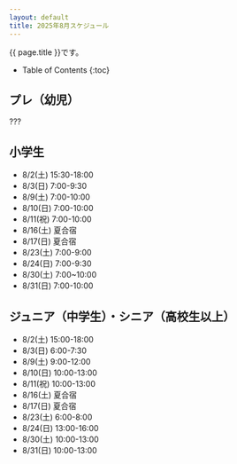 ```yaml
---
layout: default
title: 2025年8月スケジュール
---
```


{{ page.title }}です。


* Table of Contents
{:toc}

プレ（幼児）
------------------

???


小学生
-----------------

* 8/2(土) 15:30-18:00
* 8/3(日) 7:00-9:30
* 8/9(土) 7:00-10:00
* 8/10(日) 7:00-10:00
* 8/11(祝) 7:00-10:00
* 8/16(土) 夏合宿
* 8/17(日) 夏合宿
* 8/23(土) 7:00-9:00
* 8/24(日) 7:00-9:30
* 8/30(土) 7:00~10:00
* 8/31(日) 7:00-10:00

ジュニア（中学生）・シニア（高校生以上）
-----------------------------------------

* 8/2(土) 15:00-18:00
* 8/3(日) 6:00-7:30
* 8/9(土) 9:00-12:00
* 8/10(日) 10:00-13:00
* 8/11(祝) 10:00-13:00
* 8/16(土) 夏合宿
* 8/17(日) 夏合宿
* 8/23(土) 6:00-8:00
* 8/24(日) 13:00-16:00
* 8/30(土) 10:00-13:00
* 8/31(日) 10:00-13:00
